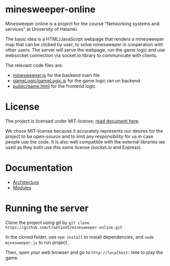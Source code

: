 # minesweeper-online

Minesweeper online is a project for the course "Networking systems and services" at University of Helsinki.

The basic idea is a HTML/JavaScript webpage that renders a minesweeper map that can be clicked by user, to solve minesweeper in cooperation with other users. The server will serve the webpage, run the game logic and use websocket connection via socket.io library to communicate with clients.

The relevant code files are:
+ [minesweeper.js](minesweeper.js) for the backend main file
+ [gameLogic/gameLogic.js](gameLogic.js) for the game logic ran on backend
+ [public/game.html](public/game.html) for the frontend logic

# License

The project is licensed under MIT-license, [read document here](LICENSE.md).

We chose MIT-license because it accurately represents our desires for the project to be open-source and to limit any responsibility for us in case people use the code. It is also well compatible with the external libraries we used as they both use this same license (socket.io and Express).

# Documentation

+ [Architecture](architecture.md)
+ [Modules](modules.md)

# Running the server

Clone the project using git by `git clone https://github.com/Craetion5/minesweeper-online.git`

In the cloned folder, use `npm install` to install dependencies, and `node minesweeper.js` to run project.

Then, open your web browser and go to `http://localhost:3000` to play the game.